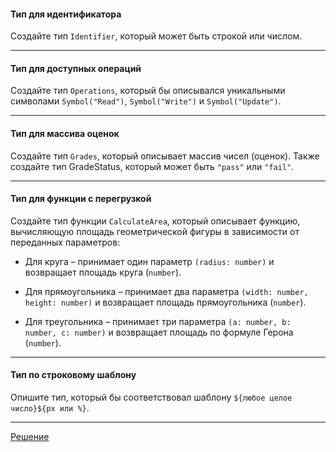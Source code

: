 #### Тип для идентификатора

Создайте тип `Identifier`, который может быть строкой или числом.

***

#### Тип для доступных операций

Создайте тип `Operations`, который бы описывался уникальными символами `Symbol("Read")`, `Symbol("Write")` и `Symbol("Update")`.

***

#### Тип для массива оценок

Создайте тип `Grades`, который описывает массив чисел (оценок).
Также создайте тип GradeStatus, который может быть `"pass"` или `"fail"`.

***

#### Тип для функции с перегрузкой

Создайте тип функции `CalculateArea`, который описывает функцию, вычисляющую площадь геометрической фигуры в зависимости от переданных параметров:

* Для круга – принимает один параметр `(radius: number)` и возвращает площадь круга (`number`).

* Для прямоугольника – принимает два параметра `(width: number, height: number)` и возвращает площадь прямоугольника (`number`).

* Для треугольника – принимает три параметра `(a: number, b: number, c: number)` и возвращает площадь по формуле Герона (`number`).

***

#### Тип по строковому шаблону

Опишите тип, который бы соответствовал шаблону `${любое целое число}${px или %}`.

***

[Решение](https://github.com/Urooook/Typescript/blob/main/HW2/index.ts)